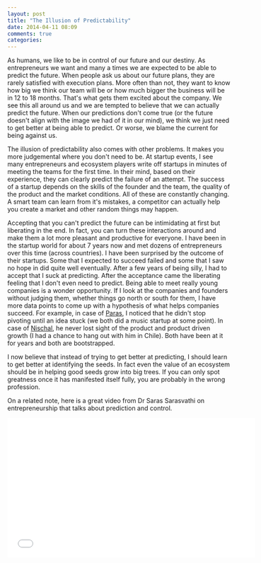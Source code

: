 ```yaml
---
layout: post
title: "The Illusion of Predictability"
date: 2014-04-11 08:09
comments: true
categories: 
---
```


As humans, we like to be in control of our future and our destiny. As entrepreneurs we want and many a times we are expected to be able to predict the future. When people ask us about our future plans, they are rarely satisfied with execution plans. More often than not, they want to know how big we think our team will be or how much bigger the business will be in 12 to 18 months. That's what gets them excited about the company. We see this all around us and we are tempted to believe that we can actually predict the future. When our predictions don't come true (or the future doesn't align with the image we had of it in our mind), we think we just need to get better at being able to predict. Or worse, we blame the current for being against us.

The illusion of predictability also comes with other problems. It makes you more judgemental where you don't need to be. At startup events, I see many entrepreneurs and ecosystem players write off startups in minutes of meeting the teams for the first time. In their mind, based on their experience, they can clearly predict the failure of an attempt. The success of a startup depends on the skills of the founder and the team, the quality of the product and the market conditions. All of these are constantly changing. A smart team can learn from it's mistakes, a competitor can actually help you create a market and other random things may happen.

Accepting that you can't predict the future can be intimidating at first but liberating in the end. In fact, you can turn these interactions around and make them a lot more pleasant and productive for everyone. I have been in the startup world for about 7 years now and met dozens of entrepreneurs over this time (across countries). I have been surprised by the outcome of their startups. Some that I expected to succeed failed and some that I saw no hope in did quite well eventually. After a few years of being silly, I had to accept that I suck at predicting. After the acceptance came the liberating feeling that I don't even need to predict. Being able to meet really young companies is a wonder opportunity. If I look at the companies and founders without judging them, whether things go north or south for them, I have more data points to come up with a hypothesis of what helps companies succeed. For example, in case of [Paras](https://twitter.com/paraschopra), I noticed that he didn't stop pivoting until an idea stuck (we both did a music startup at some point). In case of [Nischal](https://twitter.com/nischalshetty), he never lost sight of the product and product driven growth (I had a chance to hang out with him in Chile). Both have been at it for years and both are bootstrapped.

I now believe that instead of trying to get better at predicting, I should learn to get better at identifying the seeds. In fact even the value of an ecosystem should be in helping good seeds grow into big trees. If you can only spot greatness once it has manifested itself fully, you are probably in the wrong profession. 

On a related note, here is a great video from Dr Saras Sarasvathi on entrepreneurship that talks about prediction and control. 

<iframe width="560" height="315" src="//www.youtube.com/embed/t5HZW4NqZ-E" frameborder="0" allowfullscreen></iframe>
